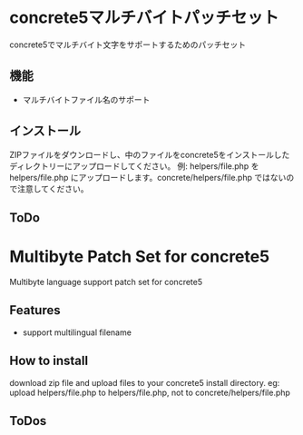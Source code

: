 # concrete5マルチバイトパッチセット

concrete5でマルチバイト文字をサポートするためのパッチセット

## 機能

+ マルチバイトファイル名のサポート

## インストール

ZIPファイルをダウンロードし、中のファイルをconcrete5をインストールしたディレクトリーにアップロードしてください。
例: helpers/file.php を helpers/file.php にアップロードします。concrete/helpers/file.php ではないので注意してください。

## ToDo


# Multibyte Patch Set for concrete5

Multibyte language support patch set for concrete5

## Features

+ support multilingual filename

## How to install

download zip file and upload files to your concrete5 install directory.
eg: upload helpers/file.php to helpers/file.php, not to concrete/helpers/file.php

## ToDos
